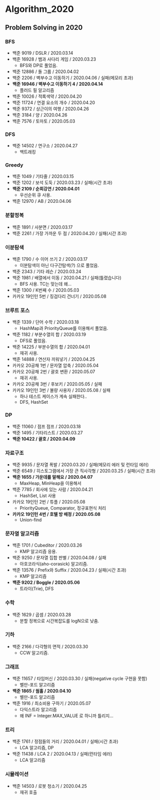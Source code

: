 # Algorithm_2020
## Problem Solving in 2020

### BFS
- 백준 9019 / DSLR / 2020.03.14
- 백준 16928 / 뱀과 사다리 게임 / 2020.03.23
    - BFS와 DP로 풀었음.
- 백준 12886 / 돌 그룹 / 2020.04.02
- 백준 2206 / 벽부수고 이동하기 / 2020.04.06 / 실패(메모리 초과)
- **백준 16946 / 벽부수고 이동하기 4 / 2020.04.14**
    - 플러드 필 알고리즘
- 백준 10026 / 적록색약 / 2020.04.20
- 백준 11724 / 연결 요소의 개수 / 2020.04.20
- 백준 9372 / 상근이의 여행 / 2020.04.26
- 백준 3184 / 양 / 2020.04.26
- 백준 7576 / 토마토 / 2020.05.03

### DFS
- 백준 14502 / 연구소 / 2020.04.27
    - 백트래킹

### Greedy
- 백준 1049 / 기타줄 / 2020.03.15
- 백준 1202 / 보석 도둑 / 2020.03.23 / 실패(시간 초과)
- **백준 2109 / 순회강연 / 2020.04.01**
    - 우선순위 큐 사용.
- 백준 12970 / AB / 2020.04.06

### 분할정복
- 백준 1891 / 사분면 / 2020.03.17
- 백준 2261 / 가장 가까운 두 점 / 2020.04.20 / 실패(시간 초과)

### 이분탐색
- 백준 1790 / 수 이어 쓰기 2 / 2020.03.17
    - 이분탐색이 아닌 다구간탐색(?) 으로 풀었음.
- 백준 2343 / 기타 레슨 / 2020.03.24
- 백준 1981 / 배열에서 이동 / 2020.04.21 / 실패(틀렸습니다)
    - BFS 사용. TC는 맞는데 왜...
- 백준 1300 / K번째 수 / 2020.05.03
- 카카오 19인턴 5번 / 징검다리 건너기 / 2020.05.08 
  
### 브루트 포스
- 백준 1339 / 단어 수학 / 2020.03.18
    - HashMap과 PriorityQueue를 이용해서 풀었음.
- 백준 1182 / 부분수열의 합 / 2020.03.19
    - DFS로 풀었음.
- 백준 14225 / 부분수열의 합 / 2020.04.01
    - 재귀 사용.
- 백준 14888 / 연산자 끼워넣기 / 2020.04.25
- 카카오 20공채 1번 / 문자열 압축 / 2020.05.04
- 카카오 20공채 2번 / 괄호 변환 / 2020.05.07
    - 재귀 사용.
- 카카오 20공채 3번 / 후보키 / 2020.05.05 / 실패
- 카카오 19인턴 3번 / 불량 사용자 / 2020.05.08 / 실패
    - 하나 테스트 케이스가 계속 실패한다..
    - DFS, HashSet
  
### DP
- 백준 11060 / 점프 점프 / 2020.03.18
- 백준 1495 / 기타리스트 / 2020.03.27
- **백준 10422 / 괄호 / 2020.04.09**

### 자료구조
- 백준 9935 / 문자열 폭발 / 2020.03.20 / 실패(메모리 에러 및 런타임 에러)
- 백준 6549 / 히스토그램에서 가장 큰 직사각형 / 2020.03.25 / 실패(시간 초과)
- **백준 1655 / 가운데를 말해요 / 2020.04.07**
    - MaxHeap, MinHeap을 이용해서
- 백준 7785 / 회사에 있는 사람 / 2020.04.21
    - HashSet, List 사용
- 카카오 19인턴 2번 / 튜플 / 2020.05.08
    - PriorityQueue, Comparator, 정규표현식 처리
- **카카오 19인턴 4번 / 호텔 방 배정 / 2020.05.08**
    - Union-find

### 문자열 알고리즘
- 백준 1701 / Cubeditor / 2020.03.26
    - KMP 알고리즘 응용.
- 백준 9250 / 문자열 집합 판별 / 2020.04.08 / 실패
    - 아호코라식(aho-corasick) 알고리즘.
- 백준 13576 / Prefix와 Suffix / 2020.04.23 / 실패(시간 초과)
    - KMP 알고리즘
- **백준 9202 / Boggle / 2020.05.06**
    - 트라이(Trie), DFS
  
### 수학
- 백준 1629 / 곱셈 / 2020.03.28
    - 분할 정복으로 시간복잡도를 logN으로 낮춤.
  
### 기하
- 백준 2166 / 다각형의 면적 / 2020.03.30
    - CCW 알고리즘.
  
### 그래프
- 백준 11657 / 타임머신 / 2020.03.30 / 실패(negative cycle 구현을 못함)
    - 벨만-포드 알고리즘
- **백준 1865 / 웜홀 / 2020.04.10**
    - 벨만-포드 알고리즘
- 백준 1916 / 최소비용 구하기 / 2020.05.07
    - 다익스트라 알고리즘
    - 왜 INF = Integer.MAX_VALUE 로 하니까 틀리지...
  
### 트리
- 백준 1761 / 정점들의 거리 / 2020.04.01 / 실패(시간 초과)
    - LCA 알고리즘, DP
- 백준 11438 / LCA 2 / 2020.04.13 / 실패(런타임 에러)
    - LCA 알고리즘
    
    
### 시뮬레이션
- 백준 14503 / 로봇 청소기 / 2020.04.25
    - 재귀 호출